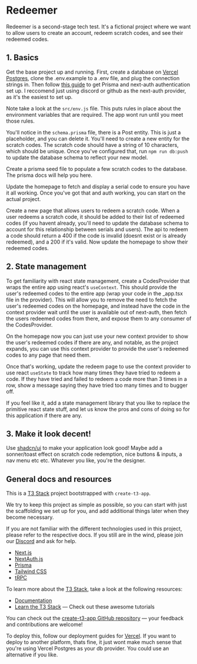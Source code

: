 # Redeemer

Redeemer is a second-stage tech test. It's a fictional project where we want to allow users to create an account, redeem scratch codes, and see their redeemed codes.

## 1. Basics

Get the base project up and running. First, create a database on [Vercel Postgres](https://vercel.com/docs/storage/vercel-postgres/quickstart), clone the .env.example to a .env file, and plug the connection strings in. Then follow [this guide](https://create.t3.gg/en/usage/first-steps) to get Prisma and next-auth authentication set up. I reccomend just using discord or github as the next-auth provider, as it's the easiest to set up.

Note take a look at the `src/env.js` file. This puts rules in place about the environment variables that are required. The app wont run until you meet those rules.

You'll notice in the `schema.prisma` file, there is a Post entity. This is just a placeholder, and you can delete it. You'll need to create a new entity for the scratch codes. The scratch code should have a string of 10 characters, which should be unique. Once you've configured that, run `npm run db:push` to update the database schema to reflect your new model.

Create a prisma seed file to populate a few scratch codes to the database. The prisma docs will help you here.

Update the homepage to fetch and display a serial code to ensure you have it all working. Once you've got that and auth working, you can start on the actual project.

Create a new page that allows users to redeem a scratch code. When a user redeems a scratch code, it should be added to their list of redeemed codes (if you havent already, you'll need to update the database schema to account for this relationship between serials and users). The api to redeem a code should return a 400 if the code is invalid (doesnt exist or is already redeemed), and a 200 if it's valid. Now update the homepage to show their redeemed codes.

## 2. State management

To get familiarity with react state management, create a CodesProvider that wraps the entire app using react's `useContext`. This should provide the user's redeemed codes to the entire app (wrap your code in the _app.tsx file in the provider). This will allow you to remove the need to fetch the user's redeemed codes on the homepage, and instead have the code in the context provider wait until the user is available out of next-auth, then fetch the users redeemed codes from there, and expose them to any consumer of the CodesProvider.

On the homepage now you can just use your new context provider to show the user's redeemed codes if there are any, and notable, as the project expands, you can use this context provider to provide the user's redeemed codes to any page that need them.

Once that's working, update the redeem page to use the context provider to use react `useState` to track how many times they have tried to redeem a code. If they have tried and failed to redeem a code more than 3 times in a row, show a message saying they have tried too many times and to bugger off.

If you feel like it, add a state management library that you like to replace the primitive react state stuff, and let us know the pros and cons of doing so for this application if there are any.

## 3. Make it look decent!

Use [shadcn/ui](https://ui.shadcn.com/) to make your application look good! Maybe add a sonner/toast effect on scratch code redemption, nice buttons & inputs, a nav menu etc etc. Whatever you like, you're the designer.

## General docs and resources

This is a [T3 Stack](https://create.t3.gg/) project bootstrapped with `create-t3-app`.

We try to keep this project as simple as possible, so you can start with just the scaffolding we set up for you, and add additional things later when they become necessary.

If you are not familiar with the different technologies used in this project, please refer to the respective docs. If you still are in the wind, please join our [Discord](https://t3.gg/discord) and ask for help.

- [Next.js](https://nextjs.org)
- [NextAuth.js](https://next-auth.js.org)
- [Prisma](https://prisma.io)
- [Tailwind CSS](https://tailwindcss.com)
- [tRPC](https://trpc.io)

To learn more about the [T3 Stack](https://create.t3.gg/), take a look at the following resources:

- [Documentation](https://create.t3.gg/)
- [Learn the T3 Stack](https://create.t3.gg/en/faq#what-learning-resources-are-currently-available) — Check out these awesome tutorials

You can check out the [create-t3-app GitHub repository](https://github.com/t3-oss/create-t3-app) — your feedback and contributions are welcome!

To deploy this, follow our deployment guides for [Vercel](https://create.t3.gg/en/deployment/vercel). If you want to deploy to another platform, thats fine, it just wont make much sense that you're using Vercel Postgres as your db provider. You could use an alternative if you like. 
